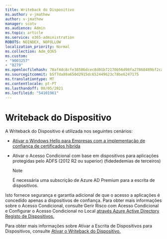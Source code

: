 ```yaml
---
title: Writeback do Dispositivo
ms.author: v-jmathew
author: v-jmathew
manager: scotv
ms.audience: Admin
ms.topic: article
ms.service: o365-administration
ROBOTS: NOINDEX, NOFOLLOW
localization_priority: Normal
ms.collection: Adm_O365
ms.custom:
- "9003257"
- "8279"
ms.openlocfilehash: 78af4dc8cfe38586dcec8d01b72170b56d98fa27860489bf2ca9544f32210c37
ms.sourcegitcommit: b5f7da89a650d2915dc652449623c78be6247175
ms.translationtype: MT
ms.contentlocale: pt-PT
ms.lasthandoff: 08/05/2021
ms.locfileid: "54101961"
---
```

# <a name="device-writeback"></a>Writeback do Dispositivo

A Writeback do Dispositivo é utilizada nos seguintes cenários:

- [Ativar o Windows Hello para Empresas com a implementação de confiança de certificados híbrida](https://docs.microsoft.com/windows/security/identity-protection/hello-for-business/hello-hybrid-cert-trust-prereqs#device-registration)
- Ativar o Acesso Condicional com base em dispositivos para aplicações protegidas pelo ADFS (2012 R2 ou superior) (fidededemias de terceiros)

    > [!NOTE]
    > É necessária uma subscrição de Azure AD Premium para a escrita de dispositivos.

Isto fornece segurança e garantia adicional de que o acesso a aplicações é concedido apenas a dispositivos de confiança. Para obter mais informações sobre [](https://docs.microsoft.com/azure/active-directory/conditional-access/overview) o Acesso Condicional, consulte Gerir Risco com Acesso Condicional e Configurar o Acesso Condicional no Local [através Azure Active Directory Registo de Dispositivos.](https://docs.microsoft.com/azure/active-directory/devices/overview)

Para obter mais informações sobre Ativar a Escrita de Dispositivos para Dispositivos, consulte [Ativar o Writeback do Dispositivo.](https://docs.microsoft.com/azure/active-directory/hybrid/how-to-connect-device-writeback)

